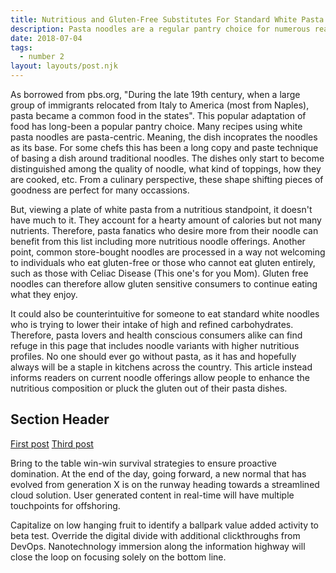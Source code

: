 ```yaml
---
title: Nutritious and Gluten-Free Substitutes For Standard White Pasta Noodles
description: Pasta noodles are a regular pantry choice for numerous reasons. These reasons may include cost-effeectivenss, easy to prepare, versatile in recipes, having a long shelf life, and tastes good. This article provides alternatives for those wanting to increase their intake of nurients or who eat gluten-free, all while providing the same food medium people enjoy; pasta!
date: 2018-07-04
tags:
  - number 2
layout: layouts/post.njk
---
```



As borrowed from pbs.org, "During the late 19th century, when a large group of immigrants relocated from Italy to America (most from Naples), pasta became a common food in the states". This popular adaptation of food has long-been a popular pantry choice. Many recipes using white pasta noodles are pasta-centric. Meaning, the dish incoprates the noodles as its base. For some chefs this has been a long copy and paste technique of basing a dish around traditional noodles. The dishes only start to become distinguished among the quality of noodle, what kind of toppings, how they are cooked, etc. From a culinary perspective, these shape shifting pieces of goodness  are perfect for many occassions. 


But, viewing a plate of white pasta from a nutritious standpoint, it doesn't have much to it. They account for a hearty amount of calories but not many nutrients. Therefore, pasta fanatics who desire more from their noodle can benefit from this list including more nutritious noodle offerings. Another point, common store-bought noodles are processed in a way not welcoming to individuals who eat gluten-free or those who cannot eat gluten entirely, such as those with Celiac Disease (This one's for you Mom). Gluten free noodles can therefore allow gluten sensitive consumers to continue eating what they enjoy. 


It could also be counterintuitive for someone to eat standard white noodles who is trying to lower their intake of high and refined carbohydrates. Therefore, pasta lovers and health conscious consumers alike can find refuge in this page that includes noodle variants with higher nutritious profiles. No one should ever go without pasta, as it has and hopefully always will be a  staple in kitchens across the country. This article instead informs readers on current noodle offerings allow people to enhance the nutritious composition or pluck the gluten out of their pasta dishes. 



## Section Header

<a href="{{ '/posts/firstpost/' | url }}">First post</a>
<a href="{{ '/posts/thirdpost/' | url }}">Third post</a>

Bring to the table win-win survival strategies to ensure proactive domination. At the end of the day, going forward, a new normal that has evolved from generation X is on the runway heading towards a streamlined cloud solution. User generated content in real-time will have multiple touchpoints for offshoring.

Capitalize on low hanging fruit to identify a ballpark value added activity to beta test. Override the digital divide with additional clickthroughs from DevOps. Nanotechnology immersion along the information highway will close the loop on focusing solely on the bottom line.
